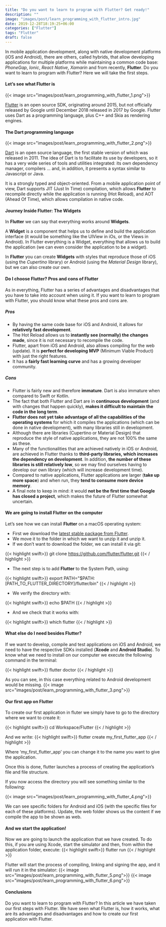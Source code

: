```yaml
---
title: "Do you want to learn to program with Flutter? Get ready!"
description: ""
image: "images/post/learn_programming_with_flutter_intro.jpg"
date: 2019-12-28T18:19:25+06:00
categories: ["Flutter"]
tags: "Flutter"
draft: false
---
```

In mobile application development, along with native development platforms (iOS and Android), there are others, called hybrids, that allow developing applications for multiple platforms while maintaining a common code base: *PhoneGap*, *Ionic*, *React Native*, *Xamarin* and from recently, **Flutter**. Do you want to learn to program with Flutter? Here we will take the first steps.

#### Let’s see what Flutter is
{{< image src="images/post/learn_programming_with_flutter_1.png">}}

[Flutter](https://flutter.dev/) is an open source SDK, originating around 2015, but not officially released by Google until December 2018 released in 2017 by Google. Flutter uses Dart as a programming language, plus C++ and Skia as rendering engines.
#### The Dart programming language
{{< image src="images/post/learn_programming_with_flutter_2.png">}}


[Dart](https://dart.dev/) is an open source language, the first stable version of which was released in 2011. The idea of Dart is to facilitate its use by developers, so it has a very wide series of tools and utilities integrated: its own dependency manager, compilers … and, in addition, it presents a syntax similar to Javascript or Java.

It is a strongly typed and object-oriented. From a mobile application point of view, Dart supports JIT (Just In Time) compilation, which allows **Flutter** to recompile directly while the application is running (Hot Reload), and AOT (Ahead Of Time), which allows compilation in native code.
#### Journey Inside Flutter: The Widgets

In **Flutter** we can say that everything works around **Widgets**.

A **Widget** is a component that helps us to define and build the application interface (it would be something like the UIView in iOs, or the Views in Android). In Flutter everything is a Widget, everything that allows us to build the application (we can even consider the application to be a widget).

In **Flutter** you can create **Widgets** with styles that reproduce those of iOS (using the *Cupertino* library) or Android (using the *Material Design* library), but we can also create our own.
#### Do I choose Flutter? Pros and cons of Flutter

As in everything, Flutter has a series of advantages and disadvantages that you have to take into account when using it. If you want to learn to program with Flutter, you should know what these pros and cons are.
##### Pros

* By having the same code base for iOS and Android, it allows for **relatively fast development**.
* The Hot Reload allows us to **instantly see (normally) the changes made**, since it is not necessary to recompile the code.
* Flutter, apart from iOS and Android, also allows compiling for the web (update). It is **perfect for developing MVP** (Minimum Viable Product) with just the right features.
* It has a **fairly fast learning curve** and has a growing developer community.

##### Cons

* Flutter is fairly new and therefore **immature**. Dart is also immature when compared to Swift or Kotlin.
* The fact that both Flutter and Dart are in **continuous development** (and with changes that happen quickly), **makes it difficult to maintain the code in the long term**.
* **Flutter does not yet take advantage of all the capabilities of the operating systems** for which it compiles the applications (which can be done in native development), with many libraries still in development.
* Although there are libraries (Cupertino or Material Design) that reproduce the style of native applications, they are not 100% the same as these.
* Many of the functionalities that are achieved natively in iOS or Android, are achieved in Flutter thanks to **third-party libraries, which increases the dependency on development**. In addition, **the number of these libraries is still relatively low**, so we may find ourselves having to develop our own library (which will increase development time).
* Compared to native applications, Flutter applications are larger (**take up more space**) and when run, they **tend to consume more device memory**.
* A final note to keep in mind: it would **not be the first time that Google has closed a project**, which makes the future of Flutter somewhat uncertain.

#### We are going to install Flutter on the computer

Let’s see how we can install **Flutter** on a macOS operating system:

* First we download the [latest stable package from Flutter](https://flutter.dev/docs/get-started/install/macos).
* We move it to the folder in which we want to unzip it and unzip it.
* If we don’t want to download the folder, we can install it via git:

{{< highlight swift>}}
 git clone https://github.com/flutter/flutter.git
{{< / highlight >}}

* The next step is to add **Flutter** to the System Path, using:

{{< highlight swift>}}
 export PATH="$PATH:[PATH_TO_FLUTTER_DIRECTORY]/flutter/bin"
{{< / highlight >}}


* We verify the directory with:

{{< highlight swift>}}
 echo $PATH
{{< / highlight >}}


* And we check that it works with:

{{< highlight swift>}}
 which flutter
{{< / highlight >}}


#### What else do I need besides Flutter?

If we want to develop, compile and test applications on iOS and Android, we need to have the respective SDKs installed (**Xcode** and **Android Studio**). To know what we need to install on our computer we execute the following command in the terminal:

{{< highlight swift>}}
 flutter doctor
{{< / highlight >}}


As you can see, in this case everything related to Android development would be missing.
{{< image src="images/post/learn_programming_with_flutter_3.png">}}

#### Our first app on Flutter

To create our first application in fluter we simply have to go to the directory where we want to create it:

{{< highlight swift>}}
 cd Workspace/Flutter
{{< / highlight >}}


And we write:
{{< highlight swift>}}
 flutter create my_first_flutter_app
{{< / highlight >}}


Where ‘my_first_flutter_app’ you can change it to the name you want to give the application.

Once this is done, flutter launches a process of creating the application’s file and file structure.

If you now access the directory you will see something similar to the following:

{{< image src="images/post/learn_programming_with_flutter_4.png">}}

We can see specific folders for Android and iOS (with the specific files for each of these platforms). Update, the web folder shows us the content if we compile the app to be shown as web.
#### And we start the application!

Now we are going to launch the application that we have created. To do this, if you are using Xcode, start the simulator and then, from within the application folder, execute:
{{< highlight swift>}}
 flutter run
{{< / highlight >}}

Flutter will start the process of compiling, linking and signing the app, and it will run it in the simulator:
{{< image src="images/post/learn_programming_with_flutter_5.png">}}
{{< image src="images/post/learn_programming_with_flutter_6.png">}}

#### Conclusions

Do you want to learn to program with Flutter? In this article we have taken our first steps with Flutter. We have seen what Flutter is, how it works, what are its advantages and disadvantages and how to create our first application with Flutter.
